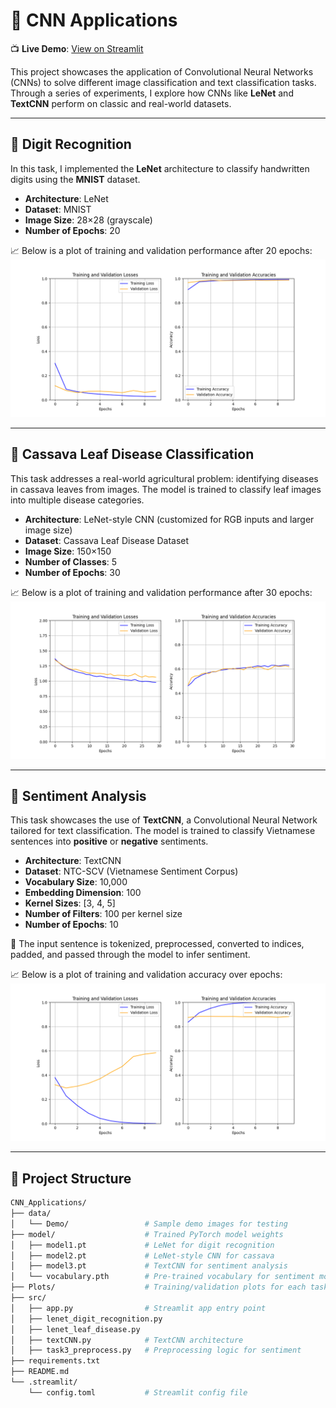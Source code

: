 # 🧠 CNN Applications

📺 **Live Demo**: [View on Streamlit](https://bindepzai7-cnn-applications.streamlit.app/)

This project showcases the application of Convolutional Neural Networks (CNNs) to solve different image classification and text classification tasks. Through a series of experiments, I explore how CNNs like **LeNet** and **TextCNN** perform on classic and real-world datasets.

---

## 🔢 Digit Recognition

In this task, I implemented the **LeNet** architecture to classify handwritten digits using the **MNIST** dataset.

- **Architecture**: LeNet  
- **Dataset**: MNIST  
- **Image Size**: 28×28 (grayscale)  
- **Number of Epochs**: 20  

📈 Below is a plot of training and validation performance after 20 epochs:  
![Digit Recognition](Plots/DigitRecognition.png)

---

## 🌿 Cassava Leaf Disease Classification

This task addresses a real-world agricultural problem: identifying diseases in cassava leaves from images. The model is trained to classify leaf images into multiple disease categories.

- **Architecture**: LeNet-style CNN (customized for RGB inputs and larger image size)  
- **Dataset**: Cassava Leaf Disease Dataset  
- **Image Size**: 150×150  
- **Number of Classes**: 5  
- **Number of Epochs**: 30  

📈 Below is a plot of training and validation performance after 30 epochs:  
![Cassava Leaf Disease](Plots/CassavaLeafDisease.png)

---

## 💬 Sentiment Analysis

This task showcases the use of **TextCNN**, a Convolutional Neural Network tailored for text classification. The model is trained to classify Vietnamese sentences into **positive** or **negative** sentiments.

- **Architecture**: TextCNN  
- **Dataset**: NTC-SCV (Vietnamese Sentiment Corpus)  
- **Vocabulary Size**: 10,000  
- **Embedding Dimension**: 100  
- **Kernel Sizes**: [3, 4, 5]  
- **Number of Filters**: 100 per kernel size  
- **Number of Epochs**: 10  

📝 The input sentence is tokenized, preprocessed, converted to indices, padded, and passed through the model to infer sentiment.

📈 Below is a plot of training and validation accuracy over epochs:  
![Sentiment Analysis](Plots/SentimentAnalysis.png)

---

## 📁 Project Structure

```bash
CNN_Applications/
├── data/
│   └── Demo/                 # Sample demo images for testing
├── model/                    # Trained PyTorch model weights
│   ├── model1.pt             # LeNet for digit recognition
│   ├── model2.pt             # LeNet-style CNN for cassava
│   ├── model3.pt             # TextCNN for sentiment analysis
│   └── vocabulary.pth        # Pre-trained vocabulary for sentiment model
├── Plots/                    # Training/validation plots for each task
├── src/
│   ├── app.py                # Streamlit app entry point
│   ├── lenet_digit_recognition.py
│   ├── lenet_leaf_disease.py
│   ├── textCNN.py            # TextCNN architecture
│   ├── task3_preprocess.py   # Preprocessing logic for sentiment
├── requirements.txt
├── README.md
└── .streamlit/
    └── config.toml           # Streamlit config file
